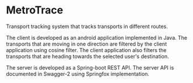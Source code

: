 # MetroTrace
Transport tracking system that tracks transports in different routes.

The client is developed as an android application implemented in Java. The transports that are moving in one direction are filtered by the client application using cosine filter. 
The client application also filters the transports that are heading towards the selected user's destination. 

The server is developed as a Spring-boot REST API. The server API is documented in Swagger-2 using Springfox implementation.
